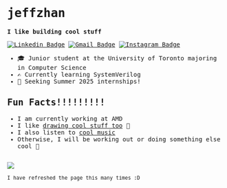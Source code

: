 <samp>
  

# jeffzhan
**I like building cool stuff**

[![Linkedin Badge](https://img.shields.io/badge/-linkedin-blue?style=flat-square&logo=Linkedin&logoColor=white&link=https://www.linkedin.com/in/jeffery-zhan/)](https://www.linkedin.com/in/jeffery-zhan/)
[![Gmail Badge](https://img.shields.io/badge/-jefferyzhan84@gmail.com-c14438?style=flat-square&logo=Gmail&logoColor=white&link=mailto:jefferyzhan84@gmail.com)](mailto:jefferyzhan84@gmail.com)
[![Instagram Badge](https://img.shields.io/badge/@jeffzhan_-f5307d?style=flat-square&logo=Instagram&logoColor=white)](https://www.instagram.com/jeffzhan_/)

- :mortar_board: Junior student at the University of Toronto majoring in Computer Science
- :writing_hand: Currently learning SystemVerilog
- :eyes: Seeking Summer 2025 internships!

## Fun Facts!!!!!!!!!
- I am currently working at AMD
- I like [drawing cool stuff too](https://twitter.com/BOKO_twt) 🥰
- I also listen to [cool music](https://open.spotify.com/user/12181977629?si=a0d530d2eee04d8d)
- Otherwise, I will be working out or doing something else cool 🤔
##

![](https://komarev.com/ghpvc/?username=jeffzhan&color=33FFBB)

<sup> I have refreshed the page this many times :D </sup>
</samp>

